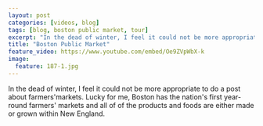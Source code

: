 ```yaml
---
layout: post
categories: [videos, blog]
tags: [blog, boston public market, tour]
excerpt: "In the dead of winter, I feel it could not be more appropriate to do a post about farmers'markets.  Lucky for me, Boston has the nation's first year-round farmers' markets and all of of the products and foods are either made or grown within New England."
title: "Boston Public Market"
feature_video: https://www.youtube.com/embed/Oe9ZVpWbX-k
image:
  feature: 187-1.jpg
---
```



In the dead of winter, I feel it could not be more appropriate to do a post about farmers'markets.  Lucky for me, Boston has the nation's first year-round farmers' markets and all of of the products and foods are either made or grown within New England.